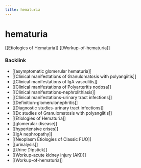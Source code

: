 ```yaml
---
title: hematuria
---
```


# hematuria

[[Etiologies of Hematuria]]
[[Workup-of-hematuria]]

### Backlink

- [[asymptomatic glomerular hematuria]]
- [[Clinical manifestations of Granulomatosis with polyangiitis]]
- [[Clinical manifestations of IgA vasculitis]]
- [[Clinical manifestations of Polyarteritis nodosa]]
- [[Clinical manifestations-nephrolithiasis]]
- [[Clinical manifestations-urinary tract infections]]
- [[Definition-glomerulonephritis]]
- [[Diagnostic studies-urinary tract infections]]
- [[Dx studies of Granulomatosis with polyangiitis]]
- [[Etiologies of Hematuria]]
- [[glomerular disease]]
- [[hypertensive crises]]
- [[IgA nephropathy]]
- [[Neoplasm Etiologies of Classic FUO]]
- [[urinalysis]]
- [[Urine Dipstick]]
- [[Workup-acute kidney injury (AKI)]]
- [[Workup-of-hematuria]]
